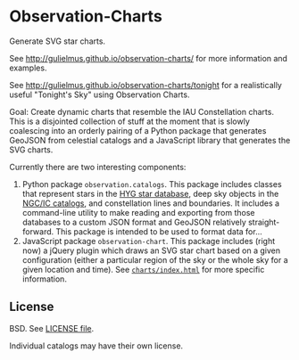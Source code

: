 Observation-Charts
======================

Generate SVG star charts. 

See http://gulielmus.github.io/observation-charts/ for more information
and examples.

See http://gulielmus.github.io/observation-charts/tonight for a
realistically useful "Tonight's Sky" using Observation Charts.

Goal: Create dynamic charts that resemble the IAU Constellation
charts. This is a disjointed collection of stuff at the moment that is
slowly coalescing into an orderly pairing of a Python package that
generates GeoJSON from celestial catalogs and a JavaScript library that
generates the SVG charts. 

Currently there are two interesting components:

1. Python package `observation.catalogs`. This package includes classes
   that represent stars in the [HYG star database](http://www.astronexus.com/hyg),
   deep sky objects in the [NGC/IC catalogs](http://www.ngcicproject.org), and 
   constellation lines and boundaries. It includes a command-line
   utility to make reading and exporting from those databases to a
   custom JSON format and GeoJSON relatively straight-forward. This
   package is intended to be used to format data for...
2. JavaScript package `observation-chart`. This package includes (right
   now) a jQuery plugin which draws an SVG star chart based on a given
   configuration (either a particular region of the sky or the whole sky for 
   a given location and time). See [`charts/index.html`](chart/index.html) 
   for more specific information.


License
-------

BSD. See [LICENSE file](LICENSE).

Individual catalogs may have their own license.
